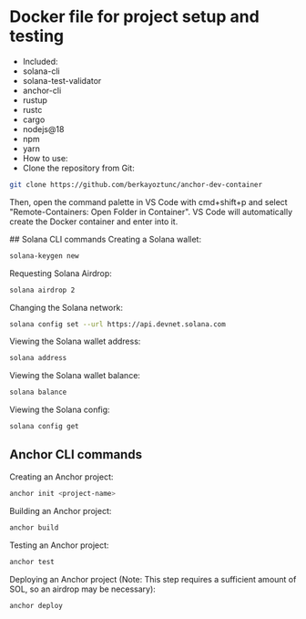 # Docker file for project setup and testing
- Included:
- solana-cli
- solana-test-validator
- anchor-cli
- rustup
- rustc
- cargo
- nodejs@18
- npm
- yarn
- How to use:
- Clone the repository from Git:

```bash
git clone https://github.com/berkayoztunc/anchor-dev-container
```
Then, open the command palette in VS Code with cmd+shift+p and select "Remote-Containers: Open Folder in Container". VS Code will automatically create the Docker container and enter into it.

## Solana CLI commands
Creating a Solana wallet:

```bash
solana-keygen new
```
Requesting Solana Airdrop:

```bash
solana airdrop 2
```
Changing the Solana network:

```bash
solana config set --url https://api.devnet.solana.com
```
Viewing the Solana wallet address:

```bash
solana address
```
Viewing the Solana wallet balance:

```bash
solana balance
```
Viewing the Solana config:

```bash
solana config get
```
## Anchor CLI commands
Creating an Anchor project:

```bash
anchor init <project-name>
```
Building an Anchor project:

```bash
anchor build
```
Testing an Anchor project:

```bash
anchor test
```
Deploying an Anchor project (Note: This step requires a sufficient amount of SOL, so an airdrop may be necessary):

```bash
anchor deploy
```